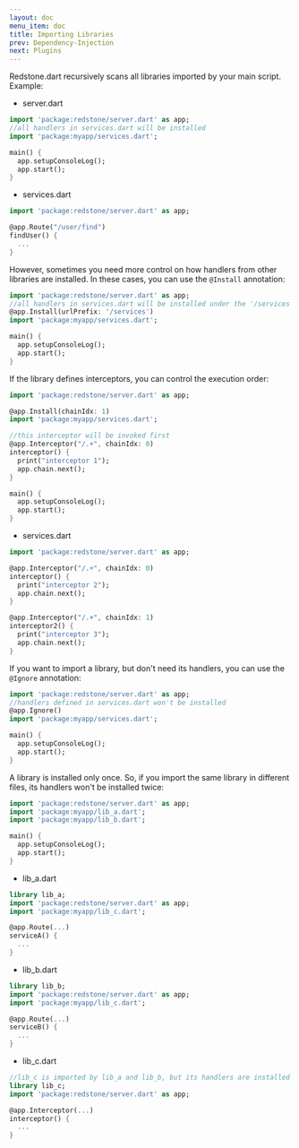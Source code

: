 ```yaml
---
layout: doc
menu_item: doc
title: Importing Libraries
prev: Dependency-Injection
next: Plugins
---
```

Redstone.dart recursively scans all libraries imported by your main script. Example:

- server.dart

```dart
import 'package:redstone/server.dart' as app;
//all handlers in services.dart will be installed
import 'package:myapp/services.dart';

main() {
  app.setupConsoleLog();
  app.start();
}
``` 
- services.dart

```dart
import 'package:redstone/server.dart' as app;

@app.Route("/user/find")
findUser() {
  ...
}
```

However, sometimes you need more control on how handlers from other libraries are installed. In these cases, you can use the `@Install` annotation:

```dart
import 'package:redstone/server.dart' as app;
//all handlers in services.dart will be installed under the '/services' path
@app.Install(urlPrefix: '/services')
import 'package:myapp/services.dart';

main() {
  app.setupConsoleLog();
  app.start();
}
``` 

If the library defines interceptors, you can control the execution order:

```dart
import 'package:redstone/server.dart' as app;

@app.Install(chainIdx: 1)
import 'package:myapp/services.dart';

//this interceptor will be invoked first
@app.Interceptor("/.+", chainIdx: 0)
interceptor() {
  print("interceptor 1");
  app.chain.next();
}

main() {
  app.setupConsoleLog();
  app.start();
}
``` 
- services.dart

```dart
import 'package:redstone/server.dart' as app;

@app.Interceptor("/.+", chainIdx: 0)
interceptor() {
  print("interceptor 2");
  app.chain.next();
}

@app.Interceptor("/.+", chainIdx: 1)
interceptor2() {
  print("interceptor 3");
  app.chain.next();
}
```

If you want to import a library, but don't need its handlers, you can use the `@Ignore` annotation:

```dart
import 'package:redstone/server.dart' as app;
//handlers defined in services.dart won't be installed
@app.Ignore()
import 'package:myapp/services.dart';

main() {
  app.setupConsoleLog();
  app.start();
}
``` 

A library is installed only once. So, if you import the same library in different files, its handlers won't be installed twice:

```dart
import 'package:redstone/server.dart' as app;
import 'package:myapp/lib_a.dart';
import 'package:myapp/lib_b.dart';

main() {
  app.setupConsoleLog();
  app.start();
}
``` 
- lib_a.dart

```dart
library lib_a;
import 'package:redstone/server.dart' as app;
import 'package:myapp/lib_c.dart';

@app.Route(...)
serviceA() {
  ...
}
```
- lib_b.dart

```dart
library lib_b;
import 'package:redstone/server.dart' as app;
import 'package:myapp/lib_c.dart';

@app.Route(...)
serviceB() {
  ...
}
```
- lib_c.dart

```dart
//lib_c is imported by lib_a and lib_b, but its handlers are installed only once.
library lib_c;
import 'package:redstone/server.dart' as app;

@app.Interceptor(...)
interceptor() {
  ...
}
```